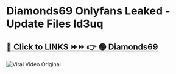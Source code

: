 
 # Diamonds69 Onlyfans Leaked - Update Files ld3uq

## <h2><a href="https://clipsfans.com/Diamonds69&ref=git">🔗 Click to LINKS ⏩⏩ 👉 🟢 Diamonds69 </a></h2>

<a href="https://clipsfans.com/Diamonds69&ref=git" rel="nofollow" data-target="animated-image.originalLink"><img src="https://i.ibb.co.com/xMMVF88/686577567.gif" alt="Viral Video Original" style="max-width: 100%; display: inline-block;" data-target="animated-image.originalImage"></a>

